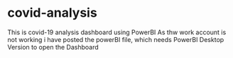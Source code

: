 # covid-analysis
This is covid-19 analysis dashboard using PowerBI
 As thw work account is not working i have posted the powerBI file, which needs PowerBI Desktop Version to open the Dashboard
